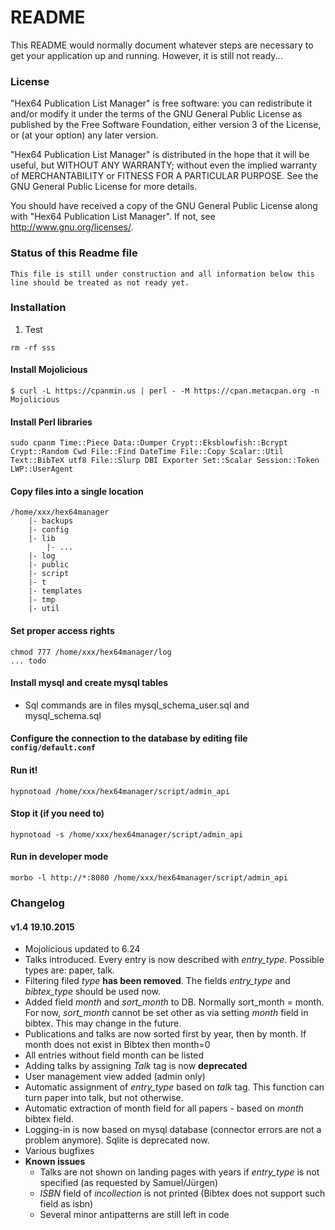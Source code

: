 # README #

This README would normally document whatever steps are necessary to get your application up and running. However, it is still not ready...

### License ###

"Hex64 Publication List Manager" is free software: you can redistribute it and/or modify
it under the terms of the GNU General Public License as published by
the Free Software Foundation, either version 3 of the License, or
(at your option) any later version.

"Hex64 Publication List Manager" is distributed in the hope that it will be useful,
but WITHOUT ANY WARRANTY; without even the implied warranty of
MERCHANTABILITY or FITNESS FOR A PARTICULAR PURPOSE.  See the
GNU General Public License for more details.

You should have received a copy of the GNU General Public License
along with "Hex64 Publication List Manager".  If not, see <http://www.gnu.org/licenses/>.

### Status of this Readme file ###

    This file is still under construction and all information below this line should be treated as not ready yet.

### Installation ###
1. Test

`rm -rf sss`
#### Install Mojolicious ####

    $ curl -L https://cpanmin.us | perl - -M https://cpan.metacpan.org -n Mojolicious

#### Install Perl libraries ####
    sudo cpanm Time::Piece Data::Dumper Crypt::Eksblowfish::Bcrypt Crypt::Random Cwd File::Find DateTime File::Copy Scalar::Util Text::BibTeX utf8 File::Slurp DBI Exporter Set::Scalar Session::Token LWP::UserAgent

#### Copy files into a single location ####
    /home/xxx/hex64manager
        |- backups
        |- config
        |- lib
            |- ...
        |- log
        |- public
        |- script
        |- t
        |- templates
        |- tmp
        |- util
#### Set proper access rights ####
    chmod 777 /home/xxx/hex64manager/log
    ... todo
#### Install mysql and create mysql tables ####
* Sql commands are in files mysql_schema_user.sql and mysql_schema.sql
#### Configure the connection to the database by editing file `config/default.conf` ####
#### Run it! ####
    hypnotoad /home/xxx/hex64manager/script/admin_api
#### Stop it (if you need to) ####
    hypnotoad -s /home/xxx/hex64manager/script/admin_api
#### Run in developer mode ####
    morbo -l http://*:8080 /home/xxx/hex64manager/script/admin_api


### Changelog ###

#### v1.4 19.10.2015 ####

* Mojolicious updated to 6.24
* Talks introduced. Every entry is now described with *entry_type*. Possible types are: paper, talk.
* Filtering filed *type* **has been removed**. The fields *entry_type* and *bibtex_type* should be used now.
* Added field *month* and *sort_month* to DB. Normally sort_month = month. For now, *sort_month* cannot be set other as via setting *month* field in bibtex. This may change in the future.
* Publications and talks are now sorted first by year, then by month. If month does not exist in Bibtex then month=0
* All entries without field month can be listed
* Adding talks by assigning *Talk* tag is now **deprecated**
* User management view added (admin only)
* Automatic assignment of *entry_type* based on *talk* tag. This function can turn paper into talk, but not otherwise.
* Automatic extraction of month field for all papers - based on *month* bibtex field.
* Logging-in is now based on mysql database (connector errors are not a problem anymore). Sqlite is deprecated now.
* Various bugfixes
* **Known issues**
    * Talks are not shown on landing pages with years if *entry_type* is not specified (as requested by Samuel/Jürgen)
    * *ISBN* field of *incollection* is not printed (Bibtex does not support such field as isbn)
    * Several minor antipatterns are still left in code